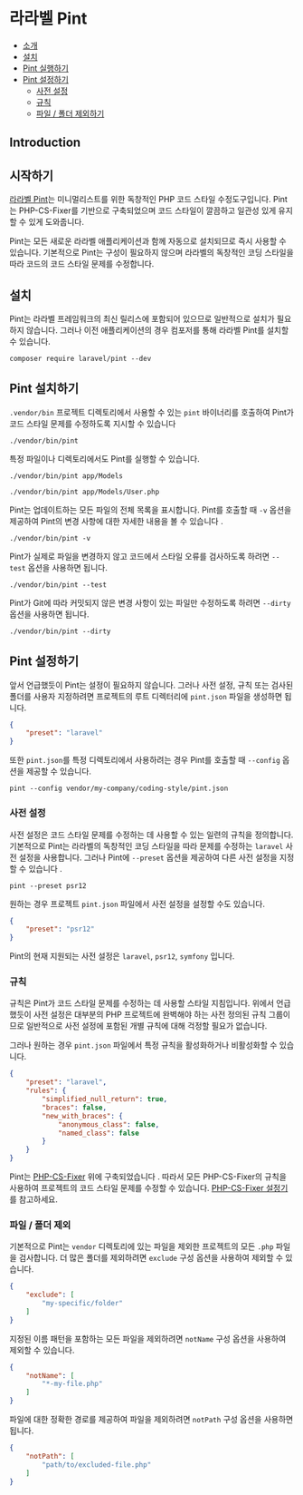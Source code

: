# 라라벨 Pint

- [소개](#introduction)
- [설치](#installation)
- [Pint 실행하기](#running-pint)
- [Pint 설정하기](#configuring-pint)
    - [사전 설정](#presets)
    - [규칙](#rules)
    - [파일 / 폴더 제외하기](#excluding-files-or-folders)

<a name="introduction"></a>
## Introduction
## 시작하기

[라라벨 Pint](https://github.com/laravel/pint)는 미니멀리스트를 위한 독창적인 PHP 코드 스타일 수정도구입니다. Pint는 PHP-CS-Fixer를 기반으로 구축되었으며 코드 스타일이 깔끔하고 일관성 있게 유지할 수 있게 도와줍니다.

Pint는 모든 새로운 라라벨 애플리케이션과 함께 자동으로 설치되므로 즉시 사용할 수 있습니다. 기본적으로 Pint는 구성이 필요하지 않으며 라라벨의 독창적인 코딩 스타일을 따라 코드의 코드 스타일 문제를 수정합니다.

<a name="installation"></a>
## 설치

Pint는 라라벨 프레임워크의 최신 릴리스에 포함되어 있으므로 일반적으로 설치가 필요하지 않습니다. 그러나 이전 애플리케이션의 경우 컴포저를 통해 라라벨 Pint를 설치할 수 있습니다.

```shell
composer require laravel/pint --dev
```

<a name="running-pint"></a>
## Pint 설치하기

`.vendor/bin` 프로젝트 디렉토리에서 사용할 수 있는 `pint` 바이너리를 호출하여 Pint가 코드 스타일 문제를 수정하도록 지시할 수 있습니다 

```shell
./vendor/bin/pint
```

특정 파일이나 디렉토리에서도 Pint를 실행할 수 있습니다.

```shell
./vendor/bin/pint app/Models

./vendor/bin/pint app/Models/User.php
```

Pint는 업데이트하는 모든 파일의 전체 목록을 표시합니다. Pint를 호출할 때 `-v` 옵션을 제공하여 Pint의 변경 사항에 대한 자세한 내용을 볼 수 있습니다 .

```shell
./vendor/bin/pint -v
```

Pint가 실제로 파일을 변경하지 않고 코드에서 스타일 오류를 검사하도록 하려면 `--test` 옵션을 사용하면 됩니다.

```shell
./vendor/bin/pint --test
```

Pint가 Git에 따라 커밋되지 않은 변경 사항이 있는 파일만 수정하도록 하려면 `--dirty` 옵션을 사용하면 됩니다.

```shell
./vendor/bin/pint --dirty
```

<a name="configuring-pint"></a>
## Pint 설정하기

앞서 언급했듯이 Pint는 설정이 필요하지 않습니다. 그러나 사전 설정, 규칙 또는 검사된 폴더를 사용자 지정하려면 프로젝트의 루트 디렉터리에 `pint.json` 파일을 생성하면 됩니다.

```json
{
    "preset": "laravel"
}
```

또한 `pint.json`를 특정 디렉토리에서 사용하려는 경우 Pint를 호출할 때 `--config` 옵션을 제공할 수 있습니다.

```shell
pint --config vendor/my-company/coding-style/pint.json
```

<a name="presets"></a>
### 사전 설정

사전 설정은 코드 스타일 문제를 수정하는 데 사용할 수 있는 일련의 규칙을 정의합니다. 기본적으로 Pint는 라라벨의 독창적인 코딩 스타일을 따라 문제를 수정하는 `laravel` 사전 설정을 사용합니다. 그러나 Pint에 `--preset` 옵션을 제공하여 다른 사전 설정을 지정할 수 있습니다 .

```shell
pint --preset psr12
```

원하는 경우 프로젝트 `pint.json` 파일에서 사전 설정을 설정할 수도 있습니다.

```json
{
    "preset": "psr12"
}
```

Pint의 현재 지원되는 사전 설정은 `laravel`, `psr12`, `symfony` 입니다.

<a name="rules"></a>
### 규칙

규칙은 Pint가 코드 스타일 문제를 수정하는 데 사용할 스타일 지침입니다. 위에서 언급했듯이 사전 설정은 대부분의 PHP 프로젝트에 완벽해야 하는 사전 정의된 규칙 그룹이므로 일반적으로 사전 설정에 포함된 개별 규칙에 대해 걱정할 필요가 없습니다.

그러나 원하는 경우 `pint.json` 파일에서 특정 규칙을 활성화하거나 비활성화할 수 있습니다.

```json
{
    "preset": "laravel",
    "rules": {
        "simplified_null_return": true,
        "braces": false,
        "new_with_braces": {
            "anonymous_class": false,
            "named_class": false
        }
    }
}
```

Pint는 [PHP-CS-Fixer](https://github.com/FriendsOfPHP/PHP-CS-Fixer) 위에 구축되었습니다 . 따라서 모든 PHP-CS-Fixer의 규칙을 사용하여 프로젝트의 코드 스타일 문제를 수정할 수 있습니다. [PHP-CS-Fixer 설정기](https://mlocati.github.io/php-cs-fixer-configurator)를 참고하세요.

<a name="excluding-files-or-folders"></a>
### 파일 / 폴더 제외

기본적으로 Pint는 `vendor` 디렉토리에 있는 파일을 제외한 프로젝트의 모든 `.php` 파일을 검사합니다. 더 많은 폴더를 제외하려면 `exclude` 구성 옵션을 사용하여 제외할 수 있습니다.

```json
{
    "exclude": [
        "my-specific/folder"
    ]
}
```

지정된 이름 패턴을 포함하는 모든 파일을 제외하려면 `notName` 구성 옵션을 사용하여 제외할 수 있습니다.

```json
{
    "notName": [
        "*-my-file.php"
    ]
}
```

파일에 대한 정확한 경로를 제공하여 파일을 제외하려면 `notPath` 구성 옵션을 사용하면 됩니다.

```json
{
    "notPath": [
        "path/to/excluded-file.php"
    ]
}
```
